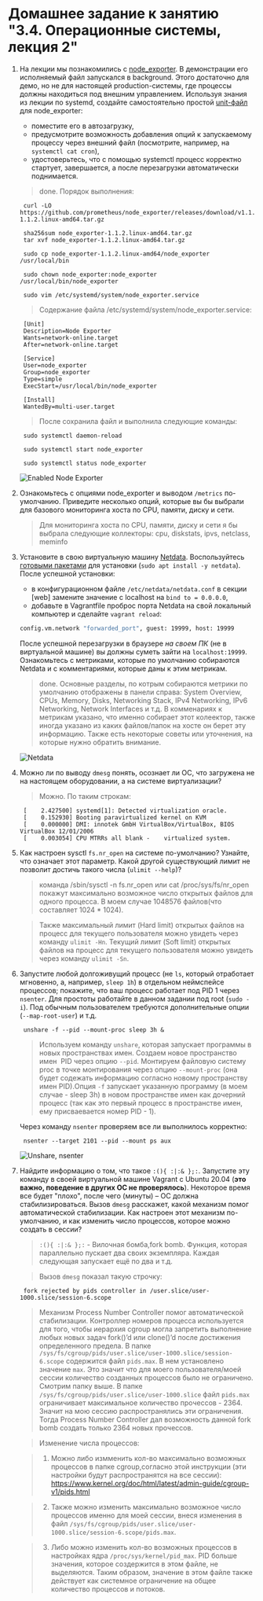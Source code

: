 # Домашнее задание к занятию "3.4. Операционные системы, лекция 2"

1. На лекции мы познакомились с [node_exporter](https://github.com/prometheus/node_exporter/releases). В демонстрации его исполняемый файл запускался в background. Этого достаточно для демо, но не для настоящей production-системы, где процессы должны находиться под внешним управлением. Используя знания из лекции по systemd, создайте самостоятельно простой [unit-файл](https://www.freedesktop.org/software/systemd/man/systemd.service.html) для node_exporter:

    * поместите его в автозагрузку,
    * предусмотрите возможность добавления опций к запускаемому процессу через внешний файл (посмотрите, например, на `systemctl cat cron`),
    * удостоверьтесь, что с помощью systemctl процесс корректно стартует, завершается, а после перезагрузки автоматически поднимается.

	> done. Порядок выполнения:

		curl -LO https://github.com/prometheus/node_exporter/releases/download/v1.1.2/node_exporter-1.1.2.linux-amd64.tar.gz

		sha256sum node_exporter-1.1.2.linux-amd64.tar.gz
		tar xvf node_exporter-1.1.2.linux-amd64.tar.gz

		sudo cp node_exporter-1.1.2.linux-amd64/node_exporter /usr/local/bin

		sudo chown node_exporter:node_exporter /usr/local/bin/node_exporter

		sudo vim /etc/systemd/system/node_exporter.service

	>Содержание файла /etc/systemd/system/node_exporter.service:

		[Unit]
		Description=Node Exporter
		Wants=network-online.target
		After=network-online.target

		[Service]
		User=node_exporter
		Group=node_exporter
		Type=simple
		ExecStart=/usr/local/bin/node_exporter

		[Install]
		WantedBy=multi-user.target

	>После сохранила файл и выполнила следующие команды:

		sudo systemctl daemon-reload

		sudo systemctl start node_exporter

		sudo systemctl status node_exporter

	![Enabled Node Exporter](https://github.com/lenazve1996/imagesforreadme/blob/main/Enabled%20Node%20Exporter%20.png)


1. Ознакомьтесь с опциями node_exporter и выводом `/metrics` по-умолчанию. Приведите несколько опций, которые вы бы выбрали для базового мониторинга хоста по CPU, памяти, диску и сети.

	>Для мониторинга хоста по CPU, памяти, диску и сети я бы выбрала следующие коллекторы:
	cpu, diskstats, ipvs, netclass, meminfo


1. Установите в свою виртуальную машину [Netdata](https://github.com/netdata/netdata). Воспользуйтесь [готовыми пакетами](https://packagecloud.io/netdata/netdata/install) для установки (`sudo apt install -y netdata`). После успешной установки:
    * в конфигурационном файле `/etc/netdata/netdata.conf` в секции [web] замените значение с localhost на `bind to = 0.0.0.0`,
    * добавьте в Vagrantfile проброс порта Netdata на свой локальный компьютер и сделайте `vagrant reload`:

    ```bash
    config.vm.network "forwarded_port", guest: 19999, host: 19999
    ```

    После успешной перезагрузки в браузере *на своем ПК* (не в виртуальной машине) вы должны суметь зайти на `localhost:19999`. Ознакомьтесь с метриками, которые по умолчанию собираются Netdata и с комментариями, которые даны к этим метрикам.

	>done. 
	Основные разделы, по котрым собираются метрики по умолчанию отображены в панели справа:
	 System Overview, CPUs, Memory, Disks,  Networking Stack,  IPv4 Networking,  IPv6 Networking,  Network Interfaces и т.д.
	 В комменариях к метрикам указано, что именно собирает этот колеектор, также иногда указано из каких файлов/папок на хосте он берет эту информацию. Также есть некоторые советы или уточнения, на которые нужно обратить внимание.

	 ![Netdata](https://github.com/lenazve1996/imagesforreadme/blob/main/Netdata.png)

1. Можно ли по выводу `dmesg` понять, осознает ли ОС, что загружена не на настоящем оборудовании, а на системе виртуализации?

	>Можно. По таким строкам:

		[    2.427500] systemd[1]: Detected virtualization oracle.
		[    0.152930] Booting paravirtualized kernel on KVM
		[    0.000000] DMI: innotek GmbH VirtualBox/VirtualBox, BIOS VirtualBox 12/01/2006
		[    0.003054] CPU MTRRs all blank - 	virtualized system.
1. Как настроен sysctl `fs.nr_open` на системе по-умолчанию? Узнайте, что означает этот параметр. Какой другой существующий лимит не позволит достичь такого числа (`ulimit --help`)?
	> команда /sbin/sysctl -n fs.nr_open или cat /proc/sys/fs/nr_open покажут максимально возможное число открытых файлов для одного процесса. В моем случае 1048576 файлов(что составляет 1024 * 1024).

	>Также максимальный лимит (Hard limit) открытых файлов на процесс для текущего пользователя можно увидеть через команду `ulimit -Hn`. Текущий лимит (Soft limit) открытых файлов на процесс для текущего пользователя можно увидеть через команду `ulimit -Sn`.
1. Запустите любой долгоживущий процесс (не `ls`, который отработает мгновенно, а, например, `sleep 1h`) в отдельном неймспейсе процессов; покажите, что ваш процесс работает под PID 1 через `nsenter`. Для простоты работайте в данном задании под root (`sudo -i`). Под обычным пользователем требуются дополнительные опции (`--map-root-user`) и т.д.

		unshare -f --pid --mount-proc sleep 3h &
 	>Используем команду `unshare`, которая запускает программы в новых пространствах имен. Создаем новое пространство имен  PID через опцию `--pid`. Монтируем файловую систему proc в точке монтирования через опцию `--mount-proc` (она будет содежать информацию согласно новому пространству имен PID).Опция `-f` запускает указанную программу (в моем случае - sleep 3h) в новом пространстве имен как дочерний процесс (так как это первый процесс в пространстве имен, ему присваевается номер PID - 1).
	
	Через команду `nsenter` проверяем все ли выполнилось корректно:
	
		nsenter --target 2101 --pid --mount ps aux
	![Unshare, nsenter](https://github.com/lenazve1996/imagesforreadme/blob/main/Unshare%2C%20nsenter.png)

1. Найдите информацию о том, что такое `:(){ :|:& };:`. Запустите эту команду в своей виртуальной машине Vagrant с Ubuntu 20.04 (**это важно, поведение в других ОС не проверялось**). Некоторое время все будет "плохо", после чего (минуты) – ОС должна стабилизироваться. Вызов `dmesg` расскажет, какой механизм помог автоматической стабилизации. Как настроен этот механизм по-умолчанию, и как изменить число процессов, которое можно создать в сессии?

	>`:(){ :|:& };:` - Вилочная бомба,fork bomb.  Функция, которая параллельно пускает два своих экземпляра. Каждая следующая запускает ещё по два и т.д.

	>Вызов `dmesg` показал такую строчку:

		fork rejected by pids controller in /user.slice/user-1000.slice/session-6.scope

	>Механизм Process Number Controller помог автоматической стабилизации. Контроллер номеров процесса используется для того, чтобы иерархия cgroup могла запретить выполнение любых новых задач fork()’d или clone()’d после достижения определенного предела. В папке `/sys/fs/cgroup/pids/user.slice/user-1000.slice/session-6.scope` содержится файл `pids.max`. В нем установлено значение `max`. Это значит что для моего пользователя/моей сессии количество созданных процессов было не ограничено. Смотрим папку выше. В папке `/sys/fs/cgroup/pids/user.slice/user-1000.slice` файл `pids.max` ограничивает максимальное количество прочессов - 2364. Значит на мою сессию распространялись эти ограничения. Тогда Process Number Controller дал возможность данной fork bomb создать только 2364 новых прочессов.

	>Изменение числа процессов:

	>1. Можно либо измменить кол-во максимально возможных процессов в папке cgroup,согласно этой инструкции (эти настройки будут распространятся на все сессии): https://www.kernel.org/doc/html/latest/admin-guide/cgroup-v1/pids.html

	>2. Также можно изменить максимально возможное число процессов именно для моей сессии, внеся изменения в файл `/sys/fs/cgroup/pids/user.slice/user-1000.slice/session-6.scope/pids.max`.

	>3. Либо можно изменить кол-во возможных процессов в настройках ядра `/proc/sys/kernel/pid_max`. PID больше значения, которое создержится в этом файле, не выделяются. Таким образом, значение в этом файле также действует как системное ограничение на общее количество процессов и потоков.
